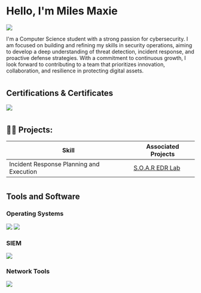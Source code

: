 # Hello, I'm Miles Maxie
<a href="https://www.linkedin.com/in/miles-maxie-84b313299/"><img src="https://img.shields.io/badge/-LinkedIn-0072b1?&style=for-thebadge&logo=linkedin&logoColor=white" /></a>


I'm a Computer Science student with a strong passion for cybersecurity. I am focused on building and refining my skills in security operations, aiming to develop a deep understanding of threat detection, incident response, and proactive defense strategies. With a commitment to continuous growth, I look forward to contributing to a team that prioritizes innovation, collaboration, and resilience in protecting digital assets.







#

## Certifications & Certificates

<div>
<img src="https://img.shields.io/badge/-Security%2B-FF0000?&style=for-thebadge&logo=CompTIA&logoColor=white" />

</div>
 


#
<h2>👨‍💻 Projects:</h2>

| Skill                                      |    Associated Projects    |
|-----------------------------------------------|----------------------------|
| Incident Response Planning and Execution   | [S.O.A.R EDR Lab]()

#


## Tools and Software
 

### Operating Systems
<div>
    <img src="https://img.shields.io/badge/-Linux-000000?&style=for-the-badge&logo=Linux&logoColor=white" />
    <img src="https://img.shields.io/badge/-Windows-0078D6?&style=for-the-badge&logo=Windows&logoColor=white" />
 
</div>

### SIEM
<div>
    <img src="https://img.shields.io/badge/-Splunk-000000?&style=for-the-badge&logo=Splunk&logoColor=white" />
</div>

### Network Tools
<div>
 <img src="https://img.shields.io/badge/-tcpdump-000000?&style=for-the-badge&logo=tcpdump&logoColor=white" />
</div>

